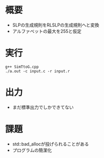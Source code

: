 # 概要
  * SLPの生成規則をRLSLPの生成規則へと変換
  * アルファベットの最大を255と仮定

# 実行

    g++ SimTtoG.cpp 
    ./a.out -c input.c -r input.r
    
# 出力
  * まだ標準出力でしかできてない

# 課題
  * std::bad_allocが投げられることがある
  * プログラムの簡潔化
